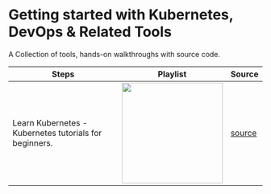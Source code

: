 # Getting started with Kubernetes, DevOps & Related Tools

A Collection of tools, hands-on walkthroughs with source code.

|   Steps   |   Playlist   |   Source   | 
|---|---|---|
| Learn Kubernetes - Kubernetes tutorials for beginners.  | <a href="https://www.youtube.com/c/DineshMistry" title="Kubernetes"><img src="https://cncf-branding.netlify.app/img/projects/kubernetes/stacked/white/kubernetes-stacked-white.png" width=200px; /></a>  | [source](./kubernetes/readme.md)   | 
